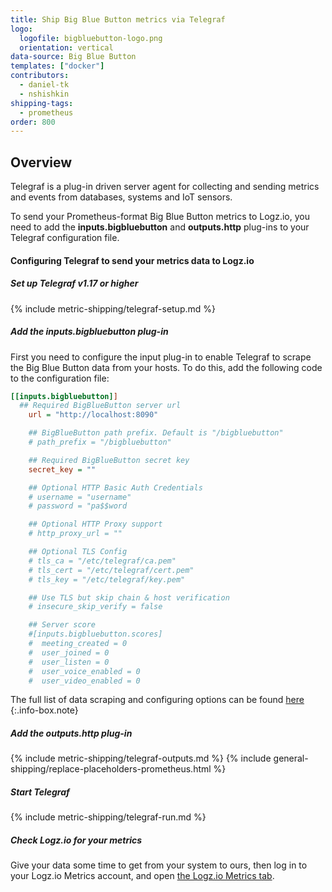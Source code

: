 ```yaml
---
title: Ship Big Blue Button metrics via Telegraf
logo:
  logofile: bigbluebutton-logo.png
  orientation: vertical
data-source: Big Blue Button
templates: ["docker"]
contributors:
  - daniel-tk
  - nshishkin
shipping-tags:  
  - prometheus
order: 800
---
```


## Overview

Telegraf is a plug-in driven server agent for collecting and sending metrics and events from databases, systems and IoT sensors.

To send your Prometheus-format Big Blue Button metrics to Logz.io, you need to add the **inputs.bigbluebutton** and **outputs.http** plug-ins to your Telegraf configuration file.

#### Configuring Telegraf to send your metrics data to Logz.io

<div class="tasklist">

##### Set up Telegraf v1.17 or higher

{% include metric-shipping/telegraf-setup.md %}

##### Add the inputs.bigbluebutton plug-in

First you need to configure the input plug-in to enable Telegraf to scrape the Big Blue Button data from your hosts. To do this, add the following code to the configuration file:

``` ini
[[inputs.bigbluebutton]]
  ## Required BigBlueButton server url
	url = "http://localhost:8090"

	## BigBlueButton path prefix. Default is "/bigbluebutton"
	# path_prefix = "/bigbluebutton"

	## Required BigBlueButton secret key
	secret_key = ""

	## Optional HTTP Basic Auth Credentials
	# username = "username"
	# password = "pa$$word

	## Optional HTTP Proxy support
	# http_proxy_url = ""

	## Optional TLS Config
	# tls_ca = "/etc/telegraf/ca.pem"
	# tls_cert = "/etc/telegraf/cert.pem"
	# tls_key = "/etc/telegraf/key.pem"

	## Use TLS but skip chain & host verification
	# insecure_skip_verify = false

    ## Server score
	#[inputs.bigbluebutton.scores]
	#  meeting_created = 0
	#  user_joined = 0
	#  user_listen = 0
	#  user_voice_enabled = 0
	#  user_video_enabled = 0
```

<!-- info-box-start:info -->
The full list of data scraping and configuring options can be found [here](https://github.com/influxdata/telegraf/blob/release-1.18/plugins/inputs/bigbluebutton/README.md)
{:.info-box.note}
<!-- info-box-end -->

##### Add the outputs.http plug-in
  
{% include metric-shipping/telegraf-outputs.md %}
{% include general-shipping/replace-placeholders-prometheus.html %}
	
##### Start Telegraf

{% include metric-shipping/telegraf-run.md %}

##### Check Logz.io for your metrics

Give your data some time to get from your system to ours, then log in to your Logz.io Metrics account, and open [the Logz.io Metrics tab](https://app.logz.io/#/dashboard/metrics/).


</div>
